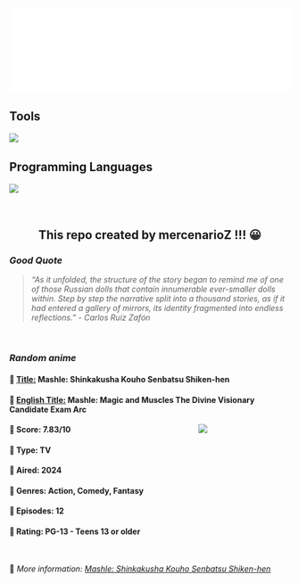 
<img src="svg/nai.svg" />

<p>
  <h2>Tools</h2>
  <a href="https://skillicons.dev">
    <img src="https://skillicons.dev/icons?i=git,bash,vim,ubuntu,tensorflow,pytorch,docker,raspberrypi" />
  </a>

  <br />

  <h2>Programming Languages</h2>

  <a href="https://skillicons.dev">
    <img src="https://skillicons.dev/icons?i=python,c,cpp" />
  </a>
</p>

<br />

<h2 align="center">This repo created by mercenarioZ !!! 😀</h2>
<h3><i>Good Quote</i></h3>

<blockquote>
<i>
“As it unfolded, the structure of the story began to remind me of one of those Russian dolls that contain innumerable ever-smaller dolls within. Step by step the narrative split into a thousand stories, as if it had entered a gallery of mirrors, its identity fragmented into endless reflections.” - Carlos Ruiz Zafón
</i>
</blockquote>

<br />

<h3><i>Random anime</i></h3>

<h4>
  <strong>🥭 <u>Title:</u></strong> Mashle: Shinkakusha Kouho Senbatsu Shiken-hen
</h4>

<h4>🌿 <u>English Title:</u> Mashle: Magic and Muscles The Divine Visionary Candidate Exam Arc</h4>

<img align="right" width="165" src=https://cdn.myanimelist.net/images/anime/1912/140804.jpg />

<h4>🌱 Score: 7.83/10</h4>

<h4>🌲 Type: TV</h4>

<h4>🌴 Aired: 2024</h4>

<h4>🌵 Genres: Action, Comedy, Fantasy</h4>

<h4>🥑 Episodes: 12</h4>

<h4>🍏 Rating: PG-13 - Teens 13 or older</h4>

<br />

🍂 *More information: [Mashle: Shinkakusha Kouho Senbatsu Shiken-hen](https://myanimelist.net/anime/55813/Mashle__Shinkakusha_Kouho_Senbatsu_Shiken-hen)*
    